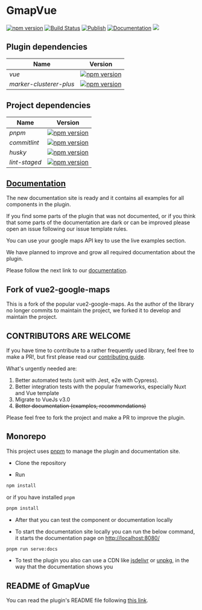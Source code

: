 # GmapVue

[![npm version](https://badge.fury.io/js/gmap-vue.svg)](https://badge.fury.io/js/gmap-vue)
[![Build Status](https://travis-ci.org/diegoazh/gmap-vue.svg?branch=master)](https://travis-ci.org/diegoazh/gmap-vue)
[![Publish](https://github.com/diegoazh/gmap-vue/workflows/publish/badge.svg)](https://github.com/diegoazh/gmap-vue/actions?query=workflow%3Apublish)
[![Documentation](https://github.com/diegoazh/gmap-vue/workflows/documentation/badge.svg)](https://github.com/diegoazh/gmap-vue/actions?query=workflow%3Adocumentation)
[![](https://data.jsdelivr.com/v1/package/npm/gmap-vue/badge)](https://www.jsdelivr.com/package/npm/gmap-vue)

## Plugin dependencies

|Name|Version|
|----|-------|
|*vue*|[![npm version](https://badge.fury.io/js/vue.svg)](https://badge.fury.io/js/vue)|
|*marker-clusterer-plus*|[![npm version](https://badge.fury.io/js/marker-clusterer-plus.svg)](https://badge.fury.io/js/marker-clusterer-plus)|

## Project dependencies

|Name|Version|
|----|-------|
|*pnpm*|[![npm version](https://badge.fury.io/js/pnpm.svg)](https://badge.fury.io/js/pnpm)|
|*commitlint*|[![npm version](https://badge.fury.io/js/commitlint.svg)](https://badge.fury.io/js/commitlint)|
|*husky*|[![npm version](https://badge.fury.io/js/husky.svg)](https://badge.fury.io/js/husky)|
|*lint-staged*|[![npm version](https://badge.fury.io/js/lint-staged.svg)](https://badge.fury.io/js/lint-staged)|

## [Documentation](https://diegoazh.github.io/gmap-vue/)

The new documentation site is ready and it contains all examples for all components in the plugin.

If you find some parts of the plugin that was not documented, or if you think that some parts of the documentation are dark or can be improved please open an issue following our issue template rules.

You can use your google maps API key to use the live examples section.

We have planned to improve and grow all required documentation about the plugin.

Please follow the next link to our [documentation](https://diegoazh.github.io/gmap-vue/).

## Fork of vue2-google-maps

This is a fork of the popular vue2-google-maps. As the author of the library no longer commits to maintain the project, we forked it to develop and maintain the project.

## CONTRIBUTORS ARE WELCOME

If you have time to contribute to a rather frequently used library, feel free to make a PR!, but first please read our [contributing guide](https://github.com/diegoazh/gmap-vue/blob/master/CONTRIBUTING.md).

What's urgently needed are:

1. Better automated tests (unit with Jest, e2e with Cypress).
2. Better integration tests with the popular frameworks, especially Nuxt and Vue template
3. Migrate to VueJs v3.0
4. ~~Better documentation (examples, recommendations)~~

Please feel free to fork the project and make a PR to improve the plugin.

## Monorepo

This project uses [pnpm](https://pnpm.io/es/) to manage the plugin and documentation site.

- Clone the repository

- Run

```sh
npm install
```

or if you have installed `pnpm`

```sh
pnpm install
```

- After that you can test the component or documentation locally

- To start the documentation site locally you can run the below command, it starts the documentation page on [http://localhost:8080/](http://localhost:8080/)

```sh
pnpm run serve:docs
```

- To test the plugin you also can use a CDN like [jsdelivr](https://diegoazh.github.io/gmap-vue/#jsdelivr) or [unpkg](https://diegoazh.github.io/gmap-vue/#unpkg), in the way that the documentation shows you

## README of GmapVue

You can read the plugin's README file following [this link](https://github.com/diegoazh/gmap-vue/blob/master/packages/gmap-vue/README.md).
